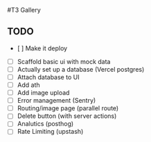 #T3 Gallery

## TODO
- [ ] Make it deploy
- [ ] Scaffold basic ui with mock data
- [ ] Actually set up a database (Vercel postgres)
- [ ] Attach database to UI
- [ ] Add ath
- [ ] Add image upload
- [ ] Error management (Sentry)
- [ ] Routing/image page (parallel route)
- [ ] Delete button (with server actions)
- [ ] Analutics (posthog)
- [ ] Rate Limiting (upstash)
